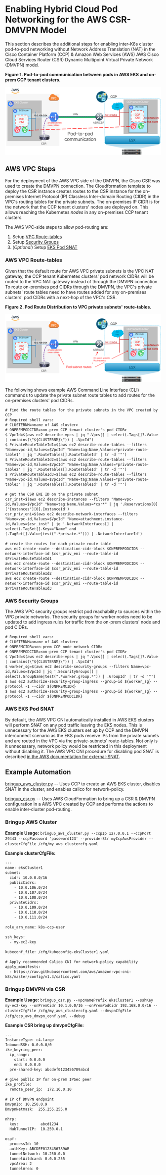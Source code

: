 # Enabling Hybrid Cloud Pod Networking for the AWS CSR-DMVPN Model

This section describes the additional steps for enabling inter-K8s cluster pod-to-pod networking
without Network Address Translation (NAT) in the Cisco Container Platform (CCP) & Amazon
Web Services (AWS) AWS Cisco Cloud Services Router (CSR) Dynamic Multipoint Virtual
Private Network (DMVPN) model.

**Figure 1.  Pod-to-pod communication between pods in AWS EKS and on-prem CCP tenant clusters.**

![pod-to-pod](./images/pod_to_pod_comm.png)

## AWS VPC Steps

For the deployment of the AWS VPC side of the DMVPN, the Cisco CSR was used to create the DMVPN connection.  The Cloudformation template to deploy the CSR instance creates routes to the CSR instance for the on-premises Internet Protocol (IP) Classless Inter-domain Routing (CIDR) in the VPC's routing tables for the private subnets.  The on-premises IP CIDR is for the network that the CCP tenant clusters' nodes are deployed on.  This allows reaching the Kubernetes *nodes* in any on-premises CCP tenant clusters.

The AWS VPC-side steps to allow pod-routing are:

1. Setup [VPC Route-tables](#VPC-Route-tables)
1. Setup [Security Groups](#Security-Groups)
1. (_Optional_) Setup [EKS Pod SNAT](EKS-Pod-SNAT)

### AWS VPC Route-tables

Given that the default route for AWS VPC private subnets is the VPC NAT gateway, the CCP tenant Kubernetes clusters' pod network CIDRs will be routed to the VPC NAT gateway instead of through the DMVPN connection.  To route on-premises pod CIDRs through the DMVPN, the VPC's private subnets' route tables need to have routes added for any on-premises clusters' pod CIDRs with a next-hop of the VPC's CSR.

**Figure 2.  Pod Route Distribution to VPC private subnets' route-tables.**

![pod-routing](images/pod_routing.png)

The following shows example AWS Command Line Interface (CLI) commands to update the private subnet route tables to add routes for the on-premises clusters' pod CIDRs.

```
# find the route tables for the private subnets in the VPC created by CCP
# Required shell vars:
# CLUSTERNM=<name of AWS cluster>
# ONPREMPODCIDR=<on-prem CCP tenant cluster's pod CIDR>
$ VpcId=$(aws ec2 describe-vpcs | jq ".Vpcs[] | select(.Tags[]?.Value | contains(\"${CLUSTERNM}\")) | .VpcId")
$ PrivateRouteTableId1=$(aws ec2 describe-route-tables --filters "Name=vpc-id,Values=$VpcId" "Name=tag:Name,Values=*private-route-table1" | jq '.RouteTables[].RouteTableId' | tr -d '"')
$ PrivateRouteTableId2=$(aws ec2 describe-route-tables --filters "Name=vpc-id,Values=$VpcId" "Name=tag:Name,Values=*private-route-table2" | jq '.RouteTables[].RouteTableId' | tr -d '"')
$ PrivateRouteTableId3=$(aws ec2 describe-route-tables --filters "Name=vpc-id,Values=$VpcId" "Name=tag:Name,Values=*private-route-table3" | jq '.RouteTables[].RouteTableId' | tr -d '"')

# get the CSR ENI ID on the private subnet
csr_inst=$(aws ec2 describe-instances --filters "Name=vpc-id,Values=$VpcId" "Name=tag:Name,Values=*csr*" | jq '.Reservations[0]["Instances"][0].InstanceId')
csr_priv_eni=$(aws ec2 describe-network-interfaces --filters "Name=vpc-id,Values=$VpcId" "Name=attachment.instance-id,Values=$csr_inst" | jq '.NetworkInterfaces[] | select(.TagSet[].Key=="Name" and (.TagSet[].Value|test(".*private.*"))) | .NetworkInterfaceId')

# create the routes for each private route table
aws ec2 create-route --destination-cidr-block $ONPREMPODCIDR --network-interface-id $csr_priv_eni --route-table-id $PrivateRouteTableId1
aws ec2 create-route --destination-cidr-block $ONPREMPODCIDR --network-interface-id $csr_priv_eni --route-table-id $PrivateRouteTableId2
aws ec2 create-route --destination-cidr-block $ONPREMPODCIDR --network-interface-id $csr_priv_eni --route-table-id $PrivateRouteTableId3
```

### AWS Security Groups

The AWS VPC security groups restrict pod reachability to sources within the VPC private networks.  The security groups for worker nodes need to be updated to add ingress rules for traffic from the on-prem clusters' node and pod CIDRs.

```
# Required shell vars:
# CLUSTERNM=<name of AWS cluster>
# ONPREMCIDR=<on-prem CCP node network CIDR>
# ONPREMPODCIDR=<on-prem CCP tenant cluster's pod CIDR>
$ VpcId=$(aws ec2 describe-vpcs | jq ".Vpcs[] | select(.Tags[]?.Value | contains(\"${CLUSTERNM}\")) | .VpcId")
$ worker_sg=$(aws ec2 describe-security-groups --filters Name=vpc-id,Values=$VpcId | jq '.SecurityGroups[] | select(.GroupName|test(".*worker.group.*")) | .GroupId' | tr -d '"')
$ aws ec2 authorize-security-group-ingress --group-id ${worker_sg} --protocol -1 --cidr ${ONPREMCIDR}
$ aws ec2 authorize-security-group-ingress --group-id ${worker_sg} --protocol -1 --cidr ${ONPREMPODCIDR}
```

### AWS EKS Pod SNAT

By default, the AWS VPC CNI automatically installed in AWS EKS clusters will perform SNAT on any pod traffic leaving the EKS nodes.  This is unnecessary for the AWS EKS clusters set up by CCP and the DMVPN interconnect scenario as the EKS pods receive IPs from the private subnets and are routed in the VPC via the private-subnets' route-tables.  Not only is it unnecessary, network policy would be restricted in this deployment without disabling it. The AWS VPC CNI procedure for disabling pod SNAT is described [in the AWS documentation for external-SNAT](https://docs.aws.amazon.com/eks/latest/userguide/external-snat.html).

## Example Automation

[bringup_aws_cluster.py](../../../automation/scripts/bringup_aws_cluster.py) -- Uses CCP to create an AWS EKS cluster, disables SNAT in the cluster, and enables calico for network-policy.

[bringup_csr.py](../../../automation/scripts/bringup_csr.py) -- Uses AWS CloudFormation to bring up a CSR & DMVPN configuration in a AWS VPC created by CCP and performs the actions to enable inter-cluster pod-routing.

### Bringup AWS Cluster

**Example Usage:**
`bringup_aws_cluster.py --ccpIp 127.0.0.1 --ccpPort 29443 --ccpPassword 'password123' --providerStr myCcpAwsProvider --clusterCfgFile /cfg/my_aws_clustercfg.yaml`

**Example clusterCfgFile:**
```
---
name: eksCluster1
subnet:
  cidr: 10.0.0.0/16
  publicCidrs:
    - 10.0.106.0/24
    - 10.0.107.0/24
    - 10.0.108.0/24
  privateCidrs:
    - 10.0.109.0/24
    - 10.0.110.0/24
    - 10.0.111.0/24

role_arn_name: k8s-ccp-user

ssh_keys:
  - my-ec2-key

kubeconf_file: /cfg/kubeconfig-eksCluster1.yaml

# Apply recommended Calico CNI for network-policy capability
apply_manifests:
  - https://raw.githubusercontent.com/aws/amazon-vpc-cni-k8s/master/config/v1.3/calico.yaml

```

### Bringup DMVPN via CSR

**Example Usage:**
`bringup_csr.py --vpcNamePrefix eksCluster1 --sshKey my-ec2-key --onPremCidr 10.1.0.0/16 --onPremPodCidr 192.168.0.0/16 --clusterCfgFile /cfg/my_aws_clustercfg.yaml --dmvpnCfgFile /cfg/ccp_aws_dmvpn_conf.yaml --debug`

**Example CSR bring up dmvpnCfgFile:**
```
---
InstanceType: c4.large
InboundSSH: 0.0.0.0/0
ike_keyring_peer:
  ip_range:
    start: 0.0.0.0
    end: 0.0.0.0
  pre-shared-key: abcdef0123456789abcd

# give public IP for on-prem IPSec peer
ike_profile:
  remote_peer_ip:  172.16.0.10

# IP of DMVPN endpoint
DmvpnIp: 10.250.0.9
DmvpnNetmask:  255.255.255.0

nhrp:
  key:          abcd1234
  HubTunnelIP:  10.250.0.1

ospf:
  processId: 10
  authKey: ABCDEF0123456789AB
  tunnelNetwork: 10.250.0.0
  tunnelWildcard: 0.0.0.255
  vpcArea: 2
  tunnelArea: 0

```
